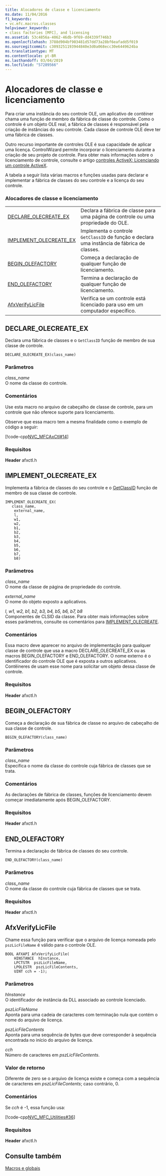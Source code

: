```yaml
---
title: Alocadores de classe e licenciamento
ms.date: 11/04/2016
f1_keywords:
- vc.mfc.macros.classes
helpviewer_keywords:
- class factories [MFC], and licensing
ms.assetid: 53c4856a-4062-46db-9f69-dd4339f746b3
ms.openlocfilehash: 3788d904bf903481d57dd73a28bf6eafadd5f019
ms.sourcegitcommit: c3093251193944840e3d0a068ecc30e6449624ba
ms.translationtype: MT
ms.contentlocale: pt-BR
ms.lasthandoff: 03/04/2019
ms.locfileid: "57289566"
---
```

# <a name="class-factories-and-licensing"></a>Alocadores de classe e licenciamento

Para criar uma instância do seu controle OLE, um aplicativo de contêiner chama uma função de membro da fábrica de classe do controle. Como o controle é um objeto OLE real, a fábrica de classes é responsável pela criação de instâncias do seu controle. Cada classe de controle OLE deve ter uma fábrica de classes.

Outro recurso importante de controles OLE é sua capacidade de aplicar uma licença. ControlWizard permite incorporar o licenciamento durante a criação de seu projeto de controle. Para obter mais informações sobre o licenciamento de controle, consulte o artigo [controles ActiveX: Licenciando um controle ActiveX](../../mfc/mfc-activex-controls-licensing-an-activex-control.md).

A tabela a seguir lista várias macros e funções usadas para declarar e implementar a fábrica de classes do seu controle e a licença do seu controle.

### <a name="class-factories-and-licensing"></a>Alocadores de classe e licenciamento

|||
|-|-|
|[DECLARE_OLECREATE_EX](#declare_olecreate_ex)|Declara a fábrica de classe para uma página de controle ou uma propriedade do OLE.|
|[IMPLEMENT_OLECREATE_EX](#implement_olecreate_ex)|Implementa o controle `GetClassID` de função e declara uma instância de fábrica de classes.|
|[BEGIN_OLEFACTORY](#begin_olefactory)|Começa a declaração de qualquer função de licenciamento.|
|[END_OLEFACTORY](#end_olefactory)|Termina a declaração de qualquer função de licenciamento.|
|[AfxVerifyLicFile](#afxverifylicfile)|Verifica se um controle está licenciado para uso em um computador específico.|

##  <a name="declare_olecreate_ex"></a>  DECLARE_OLECREATE_EX

Declara uma fábrica de classes e o `GetClassID` função de membro de sua classe de controle.

```
DECLARE_OLECREATE_EX(class_name)
```

### <a name="parameters"></a>Parâmetros

*class_name*<br/>
O nome da classe do controle.

### <a name="remarks"></a>Comentários

Use esta macro no arquivo de cabeçalho de classe de controle, para um controle que não oferece suporte para licenciamento.

Observe que essa macro tem a mesma finalidade como o exemplo de código a seguir:

[!code-cpp[NVC_MFCAxCtl#14](../../mfc/reference/codesnippet/cpp/class-factories-and-licensing_1.h)]

### <a name="requirements"></a>Requisitos

  **Header** afxctl.h

##  <a name="implement_olecreate_ex"></a>  IMPLEMENT_OLECREATE_EX

Implementa a fábrica de classes do seu controle e o [GetClassID](../../mfc/reference/colecontrol-class.md#getclassid) função de membro de sua classe de controle.

```
IMPLEMENT_OLECREATE_EX(
   class_name,
    external_name,
    l,
    w1,
    w2,
    b1,
    b2,
    b3,
    b4,
    b5,
    b6,
    b7,
    b8)
```

### <a name="parameters"></a>Parâmetros

*class_name*<br/>
O nome da classe de página de propriedade do controle.

*external_name*<br/>
O nome do objeto exposto a aplicativos.

*l, w1, w2, b1, b2, b3, b4, b5, b6, b7, b8*<br/>
Componentes de CLSID da classe. Para obter mais informações sobre esses parâmetros, consulte os comentários para [IMPLEMENT_OLECREATE](run-time-object-model-services.md#implement_olecreate).

### <a name="remarks"></a>Comentários

Essa macro deve aparecer no arquivo de implementação para qualquer classe de controle que usa a macro DECLARE_OLECREATE_EX ou as macros BEGIN_OLEFACTORY e END_OLEFACTORY. O nome externo é o identificador do controle OLE que é exposta a outros aplicativos. Contêineres de usam esse nome para solicitar um objeto dessa classe de controle.

### <a name="requirements"></a>Requisitos

  **Header** afxctl.h

##  <a name="begin_olefactory"></a>  BEGIN_OLEFACTORY

Começa a declaração de sua fábrica de classe no arquivo de cabeçalho de sua classe de controle.

```
BEGIN_OLEFACTORY(class_name)
```

### <a name="parameters"></a>Parâmetros

*class_name*<br/>
Especifica o nome da classe do controle cuja fábrica de classes que se trata.

### <a name="remarks"></a>Comentários

As declarações de fábrica de classes, funções de licenciamento devem começar imediatamente após BEGIN_OLEFACTORY.

### <a name="requirements"></a>Requisitos

  **Header** afxctl.h

##  <a name="end_olefactory"></a>  END_OLEFACTORY

Termina a declaração de fábrica de classes do seu controle.

```
END_OLEFACTORY(class_name)
```

### <a name="parameters"></a>Parâmetros

*class_name*<br/>
O nome da classe do controle cuja fábrica de classes que se trata.

### <a name="requirements"></a>Requisitos

  **Header** afxctl.h

##  <a name="afxverifylicfile"></a>  AfxVerifyLicFile

Chame essa função para verificar que o arquivo de licença nomeada pelo `pszLicFileName` é válido para o controle OLE.

```
BOOL AFXAPI AfxVerifyLicFile(
    HINSTANCE  hInstance,
    LPCTSTR  pszLicFileName,
    LPOLESTR  pszLicFileContents,
    UINT cch = -1);
```

### <a name="parameters"></a>Parâmetros

*hInstance*<br/>
O identificador de instância da DLL associado ao controle licenciado.

*pszLicFileName*<br/>
Aponta para uma cadeia de caracteres com terminação nula que contém o nome do arquivo de licença.

*pszLicFileContents*<br/>
Aponta para uma sequência de bytes que deve corresponder à sequência encontrada no início do arquivo de licença.

*cch*<br/>
Número de caracteres em *pszLicFileContents*.

### <a name="return-value"></a>Valor de retorno

Diferente de zero se o arquivo de licença existe e começa com a sequência de caracteres em *pszLicFileContents*; caso contrário, 0.

### <a name="remarks"></a>Comentários

Se *cch* é -1, essa função usa:

[!code-cpp[NVC_MFC_Utilities#36](../../mfc/codesnippet/cpp/class-factories-and-licensing_2.cpp)]

### <a name="requirements"></a>Requisitos

  **Header** afxctl.h

## <a name="see-also"></a>Consulte também

[Macros e globais](../../mfc/reference/mfc-macros-and-globals.md)
